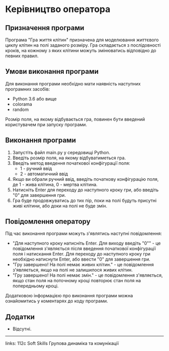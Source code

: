 # Керівництво оператора

## Призначення програми

Програма "Гра життя клітин" призначена для моделювання життєвого циклу клітин на полі заданого розміру. Гра складається з послідовності кроків, на кожному з яких клітини можуть змінюватись відповідно до певних правил.

## Умови виконання програми

Для виконання програми необхідно мати наявність наступних програмних засобів:

- Python 3.6 або вище
- colorama
- random

Розмір поля, на якому відбувається гра, повинен бути введений користувачем при запуску програми.

## Виконання програми

1. Запустіть файл main.py у середовищі Python.
2. Введіть розмір поля, на якому відбуватиметься гра.
3. Введіть метод введення початкової конфігурації поля:
   - 1 - ручний ввід
   - 2 - автоматичний ввід
4. Якщо ви обрали ручний ввід, введіть початкову конфігурацію поля, де 1 - жива клітина, 0 - мертва клітина.
5. Натисніть Enter для переходу до наступного кроку гри, або введіть "0" для завершення гри.
6. Гра буде продовжуватись до тих пір, поки на полі будуть присутні живі клітини, або доки на полі не буде змін.

## Повідомлення оператору

Під час виконання програми можуть з'являтись наступні повідомлення:

- "Для наступного кроку натисніть Enter. Для виходу введіть "0"" - це повідомлення з'являється після введення початкової конфігурації поля і натискання Enter. Для переходу до наступного кроку гри необхідно натиснути Enter, або ввести "0" для завершення гри.
- "Гру завершено! На полі немає живих клітин." - це повідомлення з'являється, якщо на полі не залишилося живих клітин.
- "Гру завершено! На полі немає змін." - це повідомлення з'являється, якщо стан поля на поточному кроці повторює стан поля на попередньому кроці.

Додатковою інформацією про виконання програми можна ознайомитись у коментарях до коду програми.

## Додатки

- Відсутні.


---

links: 112c Soft Skills Групова динаміка та комунікації

